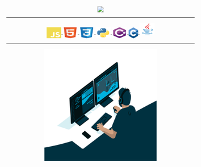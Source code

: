 

<!--
Here are some ideas to get you started:

- 🔭 I’m currently working on ...
- 🌱 I’m currently learning ...
- 👯 I’m looking to collaborate on ...
- 🤔 I’m looking for help with ...
- 💬 Ask me about ...
- 📫 How to reach me: ...
- 😄 Pronouns: ...
- ⚡ Fun fact: ...
-->

<div align="center">
 <a href="https://github.com/Guimonteirol">
 <img align="center" height="180em" src="https://github-readme-stats.vercel.app/api/top-langs/?username=Guimonteirol&layout=compact&langs_count=7&theme=dark"/>
      </div> 
  <hr>
<div align="center" style="display: inline_block">
 <img align="center" alt="Gui-Js" height="30" width="40" src="https://raw.githubusercontent.com/devicons/devicon/master/icons/javascript/javascript-plain.svg">
 <img align="center" alt="Gui-HTML" height="30" width="40" src="https://raw.githubusercontent.com/devicons/devicon/master/icons/html5/html5-original.svg">
        <img align="center" alt="Gui-CSS" height="30" width="40" src="https://raw.githubusercontent.com/devicons/devicon/master/icons/css3/css3-original.svg">
        <img align="center" alt="Gui-Python" height="30" width="40" src="https://raw.githubusercontent.com/devicons/devicon/master/icons/python/python-original.svg">
        <img align="center" alt="Gui-Csharp" height="30" width="40" src="https://raw.githubusercontent.com/devicons/devicon/master/icons/csharp/csharp-original.svg">
        <img align="center" alt="Gui-C++" width="26px" src="https://github.com/Aakarsh-B/trying-repos/blob/master/c++.png?raw=true" />
        <img  alt="Gui-Java" height="30" width="40" src="https://raw.githubusercontent.com/devicons/devicon/master/icons/java/java-original.svg"> 
  </div>
 <hr>
 <div align="center">
  <img align="center" alt="cmulay | Read Book" src="https://github.com/MeIzSaiPranav/MeIzSaiPranav/blob/main/gifs/multi.gif" width="300" height="300" />
 </div>
     

